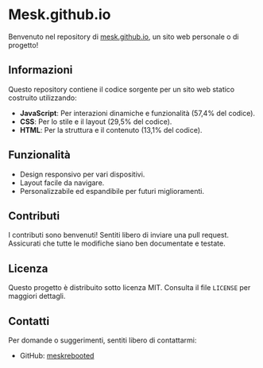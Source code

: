 # Mesk.github.io

Benvenuto nel repository di [mesk.github.io](https://mesk.github.io), un sito web personale o di progetto!

## Informazioni

Questo repository contiene il codice sorgente per un sito web statico costruito utilizzando:
- **JavaScript**: Per interazioni dinamiche e funzionalità (57,4% del codice).
- **CSS**: Per lo stile e il layout (29,5% del codice).
- **HTML**: Per la struttura e il contenuto (13,1% del codice).

## Funzionalità

- Design responsivo per vari dispositivi.
- Layout facile da navigare.
- Personalizzabile ed espandibile per futuri miglioramenti.

## Contributi

I contributi sono benvenuti! Sentiti libero di inviare una pull request. Assicurati che tutte le modifiche siano ben documentate e testate.

## Licenza

Questo progetto è distribuito sotto licenza MIT. Consulta il file `LICENSE` per maggiori dettagli.

## Contatti

Per domande o suggerimenti, sentiti libero di contattarmi:
- GitHub: [meskrebooted](https://github.com/meskrebooted)
